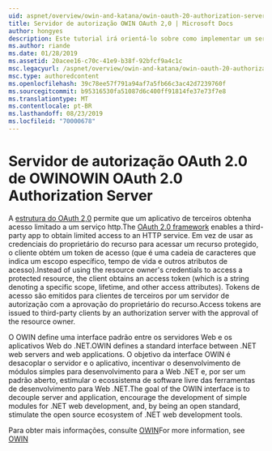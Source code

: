 ```yaml
---
uid: aspnet/overview/owin-and-katana/owin-oauth-20-authorization-server
title: Servidor de autorização OWIN OAuth 2,0 | Microsoft Docs
author: hongyes
description: Este tutorial irá orientá-lo sobre como implementar um servidor de autorização OAuth 2,0 usando o middleware OAuth OWIN. Este é um tutorial avançado que só outlin...
ms.author: riande
ms.date: 01/28/2019
ms.assetid: 20acee16-c70c-41e9-b38f-92bfcf9a4c1c
msc.legacyurl: /aspnet/overview/owin-and-katana/owin-oauth-20-authorization-server
msc.type: authoredcontent
ms.openlocfilehash: 39c78ee57f791a94af7a5fb66c3ac42d7239760f
ms.sourcegitcommit: b95316530fa51087d6c400ff91814fe37e73f7e8
ms.translationtype: MT
ms.contentlocale: pt-BR
ms.lasthandoff: 08/23/2019
ms.locfileid: "70000678"
---
```

# <a name="owin-oauth-20-authorization-server"></a><span data-ttu-id="40fc8-104">Servidor de autorização OAuth 2.0 de OWIN</span><span class="sxs-lookup"><span data-stu-id="40fc8-104">OWIN OAuth 2.0 Authorization Server</span></span>

<span data-ttu-id="40fc8-105">A [estrutura do OAuth 2,0](http://tools.ietf.org/html/rfc6749) permite que um aplicativo de terceiros obtenha acesso limitado a um serviço http.</span><span class="sxs-lookup"><span data-stu-id="40fc8-105">The [OAuth 2.0 framework](http://tools.ietf.org/html/rfc6749) enables a third-party app to obtain limited access to an HTTP service.</span></span> <span data-ttu-id="40fc8-106">Em vez de usar as credenciais do proprietário do recurso para acessar um recurso protegido, o cliente obtém um token de acesso (que é uma cadeia de caracteres que indica um escopo específico, tempo de vida e outros atributos de acesso).</span><span class="sxs-lookup"><span data-stu-id="40fc8-106">Instead of using the resource owner's credentials to access a protected resource, the client obtains an access token (which is a string denoting a specific scope, lifetime, and other access attributes).</span></span> <span data-ttu-id="40fc8-107">Tokens de acesso são emitidos para clientes de terceiros por um servidor de autorização com a aprovação do proprietário do recurso.</span><span class="sxs-lookup"><span data-stu-id="40fc8-107">Access tokens are issued to third-party clients by an authorization server with the approval of the resource owner.</span></span>

<span data-ttu-id="40fc8-108">O OWIN define uma interface padrão entre os servidores Web e os aplicativos Web do .NET.</span><span class="sxs-lookup"><span data-stu-id="40fc8-108">OWIN defines a standard interface between .NET web servers and web applications.</span></span> <span data-ttu-id="40fc8-109">O objetivo da interface OWIN é desacoplar o servidor e o aplicativo, incentivar o desenvolvimento de módulos simples para desenvolvimento para a Web .NET e, por ser um padrão aberto, estimular o ecossistema de software livre das ferramentas de desenvolvimento para Web .NET.</span><span class="sxs-lookup"><span data-stu-id="40fc8-109">The goal of the OWIN interface is to decouple server and application, encourage the development of simple modules for .NET web development, and, by being an open standard, stimulate the open source ecosystem of .NET web development tools.</span></span>

<span data-ttu-id="40fc8-110">Para obter mais informações, consulte [OWIN](http://owin.org/)</span><span class="sxs-lookup"><span data-stu-id="40fc8-110">For more information, see [OWIN](http://owin.org/)</span></span>
